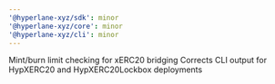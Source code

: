 ```yaml
---
'@hyperlane-xyz/sdk': minor
'@hyperlane-xyz/core': minor
'@hyperlane-xyz/cli': minor
---
```


Mint/burn limit checking for xERC20 bridging
Corrects CLI output for HypXERC20 and HypXERC20Lockbox deployments
